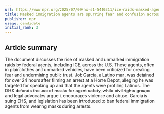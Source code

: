 ```yaml
---
url: https://www.npr.org/2025/07/09/nx-s1-5440311/ice-raids-masked-agents
title: Masked immigration agents are spurring fear and confusion across the U.S.
publisher: npr
usage: candidate
initial_rank: 3
---
```

## Article summary
The document discusses the rise of masked and unmarked immigration raids by federal agents, including ICE, across the U.S. These agents, often in plainclothes and unmarked vehicles, have been criticized for creating fear and undermining public trust. Job Garcia, a Latino man, was detained for over 24 hours after filming an arrest at a Home Depot, alleging he was targeted for speaking up and that the agents were profiling Latinos. The DHS defends the use of masks for agent safety, while civil rights groups and legal advocates argue it encourages violence and abuse. Garcia is suing DHS, and legislation has been introduced to ban federal immigration agents from wearing masks during arrests.

